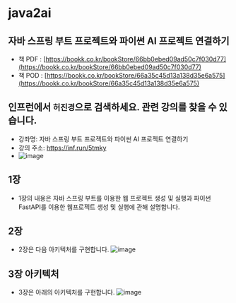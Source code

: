 # java2ai
## 자바 스프링 부트 프로젝트와 파이썬 AI 프로젝트 연결하기
* 책 PDF : [https://bookk.co.kr/bookStore/66bb0ebed09ad50c7f030d77](https://bookk.co.kr/bookStore/66bb0ebed09ad50c7f030d77)
* 책 POD : [https://bookk.co.kr/bookStore/66a35c45d13a138d35e6a575](https://bookk.co.kr/bookStore/66a35c45d13a138d35e6a575)

## 인프런에서 `허진경`으로 검색하세요. 관련 강의를 찾을 수 있습니다.
* 강좌명: 자바 스프링 부트 프로젝트와 파이썬 AI 프로젝트 연결하기
* 강의 주소: https://inf.run/5tmky
* ![image](https://github.com/user-attachments/assets/5143ad00-6bb7-4a47-b41e-06dede60edfa)


## 1장
* 1장의 내용은 자바 스프링 부트를 이용한 웹 프로젝트 생성 및 실행과 파이썬 FastAPI를 이용한 웹프로젝트 생성 및 실행에 관해 설명합니다.


## 2장
* 2장은 다음 아키텍처를 구현합니다.
![image](https://github.com/user-attachments/assets/1e91caa0-cb99-4a73-80b4-e5b8ca52908e)


## 3장 아키텍처
* 3장은 아래의 아키텍처를 구현합니다.
![image](https://github.com/user-attachments/assets/8991ea8e-6f83-4e4d-b104-3ae3cec00d36)

  

